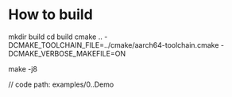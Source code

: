 
# How to build

mkdir build
cd build
cmake .. -DCMAKE_TOOLCHAIN_FILE=../cmake/aarch64-toolchain.cmake -DCMAKE_VERBOSE_MAKEFILE=ON

make -j8

// code path: examples/0..Demo
